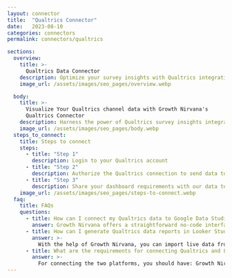 ```yaml
---
layout: connector
title:  "Qualtrics Connector"
date:   2023-08-10
categories: connectors
permalink: connectors/qualtrics

sections:
  overview:
    title: >-
      Qualtrics Data Connector
    description: Optimize your survey insights with Qualtrics integration. Seamlessly merge survey data from Qualtrics with Looker Studio's analytical capabilities, unlocking insights that drive feedback strategies, customer satisfaction, and operational excellence.
    image_url: /assets/images/seo_pages/overview.webp

  body:
    title: >-
      Visualize Your Qualtrics channel data with Growth Nirvana's
      Qualtrics Connector
    description: Harness the power of Qualtrics survey insights integrated into Looker Studio for strategic feedback decisions.
    image_url: /assets/images/seo_pages/body.webp
  steps_to_connect:
    title: Steps to connect
    steps:
      - title: "Step 1"
        description: Login to your Qualtrics account
      - title: "Step 2"
        description: Authorize the Qualtrics connection to send data to Growth Nirvana
      - title: "Step 3"
        description: Share your dashboard requirements with our data team. We will build the report for you.
    image_url: /assets/images/seo_pages/steps-to-connect.webp
  faq:
    title: FAQs
    questions:
      - title: How can I connect my Qualtrics data to Google Data Studio/Looker Studio?
        answer: Growth Nirvana offers a straightforward no-code interface to connect to Qualtrics data sources.
      - title: How can I generate Qualtrics data reports in Looker Studio?
        answer: >-
          With the help of Growth Nirvana, you can import live data from Qualtrics into Looker Studio. These data can be viewed in charts, tables, and dashboards to generate branded reports that can be shared instantly.
      - title: What are the requirements for connecting Qualtrics and Looker Studio?
        answer: >-
          For connecting the two platforms, you should have: Growth Nirvana Account and Qualtrics Ads Account
---
```

